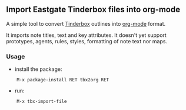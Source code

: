 ## Import Eastgate Tinderbox files into org-mode

A simple tool to convert [Tinderbox](http://www.eastgate.com/Tinderbox/) outlines into [org-mode](http://www.orgmode.org) format.

It imports note titles, text and key attributes. It doesn't yet support prototypes, agents, rules, styles, formatting of note text nor maps.

### Usage

- install the package:
```
    M-x package-install RET tbx2org RET
```

- run:

```
    M-x tbx-import-file
```
